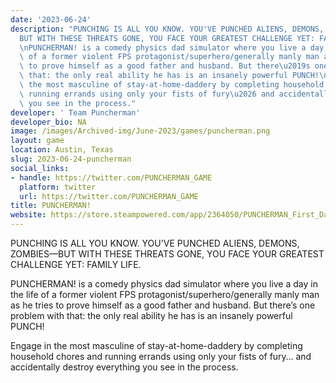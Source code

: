 ```yaml
---
date: '2023-06-24'
description: "PUNCHING IS ALL YOU KNOW. YOU'VE PUNCHED ALIENS, DEMONS, ZOMBIES\u2014\
  BUT WITH THESE THREATS GONE, YOU FACE YOUR GREATEST CHALLENGE YET: FAMILY LIFE.\n\
  \nPUNCHERMAN! is a comedy physics dad simulator where you live a day in the life\
  \ of a former violent FPS protagonist/superhero/generally manly man as he tries\
  \ to prove himself as a good father and husband. But there\u2019s one problem with\
  \ that: the only real ability he has is an insanely powerful PUNCH!\n\nEngage in\
  \ the most masculine of stay-at-home-daddery by completing household chores and\
  \ running errands using only your fists of fury\u2026 and accidentally destroy everything\
  \ you see in the process."
developer: ' Team Puncherman'
developer_bio: NA
image: /images/Archived-img/June-2023/games/puncherman.png
layout: game
location: Austin, Texas
slug: 2023-06-24-puncherman
social_links:
- handle: https://twitter.com/PUNCHERMAN_GAME
  platform: twitter
  url: https://twitter.com/PUNCHERMAN_GAME
title: PUNCHERMAN!
website: https://store.steampowered.com/app/2364050/PUNCHERMAN_First_Day/
---
```


PUNCHING IS ALL YOU KNOW. YOU'VE PUNCHED ALIENS, DEMONS, ZOMBIES—BUT WITH THESE THREATS GONE, YOU FACE YOUR GREATEST CHALLENGE YET: FAMILY LIFE.

PUNCHERMAN! is a comedy physics dad simulator where you live a day in the life of a former violent FPS protagonist/superhero/generally manly man as he tries to prove himself as a good father and husband. But there’s one problem with that: the only real ability he has is an insanely powerful PUNCH!

Engage in the most masculine of stay-at-home-daddery by completing household chores and running errands using only your fists of fury… and accidentally destroy everything you see in the process.
